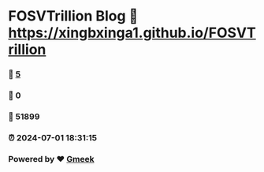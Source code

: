# FOSVTrillion Blog :link: https://xingbxinga1.github.io/FOSVTrillion 
### :page_facing_up: [5](https://xingbxinga1.github.io/FOSVTrillion/tag.html) 
### :speech_balloon: 0 
### :hibiscus: 51899 
### :alarm_clock: 2024-07-01 18:31:15 
### Powered by :heart: [Gmeek](https://github.com/Meekdai/Gmeek)
